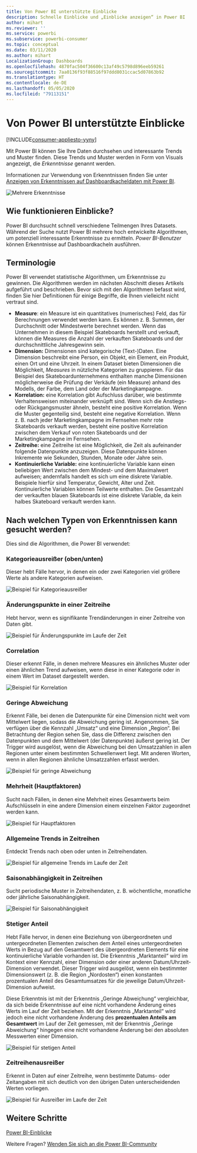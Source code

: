 ```yaml
---
title: Von Power BI unterstützte Einblicke
description: Schnelle Einblicke und „Einblicke anzeigen“ in Power BI
author: mihart
ms.reviewer: ''
ms.service: powerbi
ms.subservice: powerbi-consumer
ms.topic: conceptual
ms.date: 03/11/2020
ms.author: mihart
LocalizationGroup: Dashboards
ms.openlocfilehash: 4870fac504f36600c13af49c5798d896eeb59261
ms.sourcegitcommit: 7aa0136f93f88516f97ddd8031ccac5d07863b92
ms.translationtype: HT
ms.contentlocale: de-DE
ms.lasthandoff: 05/05/2020
ms.locfileid: "79113151"
---
```

# <a name="types-of-insights-supported-by-power-bi"></a>Von Power BI unterstützte Einblicke

[!INCLUDE[consumer-appliesto-yyny](../includes/consumer-appliesto-yyny.md)]

Mit Power BI können Sie Ihre Daten durchsehen und interessante Trends und Muster finden. Diese Trends und Muster werden in Form von Visuals angezeigt, die *Erkenntnisse* genannt werden. 

Informationen zur Verwendung von Erkenntnissen finden Sie unter [Anzeigen von Erkenntnissen auf Dashboardkacheldaten mit Power BI](end-user-insights.md).

![Mehrere Erkenntnisse](media/end-user-insight-types/power-bi-insight.png)

## <a name="how-does-insights-work"></a>Wie funktionieren Einblicke?
Power BI durchsucht schnell verschiedene Teilmengen Ihres Datasets. Während der Suche nutzt Power BI mehrere hoch entwickelte Algorithmen, um potenziell interessante Erkenntnisse zu ermitteln. *Power BI-Benutzer* können Erkenntnisse auf Dashboardkacheln ausführen.

## <a name="some-terminology"></a>Terminologie
Power BI verwendet statistische Algorithmen, um Erkenntnisse zu gewinnen. Die Algorithmen werden im nächsten Abschnitt dieses Artikels aufgeführt und beschrieben. Bevor sich mit den Algorithmen befasst wird, finden Sie hier Definitionen für einige Begriffe, die Ihnen vielleicht nicht vertraut sind. 

* **Measure**: ein Measure ist ein quantitatives (numerisches) Feld, das für Berechnungen verwendet werden kann. Es können z. B. Summen, der Durchschnitt oder Mindestwerte berechnet werden. Wenn das Unternehmen in diesem Beispiel Skateboards herstellt und verkauft, können die Measures die Anzahl der verkauften Skateboards und der durchschnittliche Jahresgewinn sein.  
* **Dimension:** Dimensionen sind kategorische (Text-)Daten. Eine Dimension beschreibt eine Person, ein Objekt, ein Element, ein Produkt, einen Ort und eine Uhrzeit. In einem Dataset bieten Dimensionen die Möglichkeit, *Measures* in nützliche Kategorien zu gruppieren. Für das Beispiel des Skateboardunternehmens enthalten manche Dimensionen möglicherweise die Prüfung der Verkäufe (ein Measure) anhand des Modells, der Farbe, dem Land oder der Marketingkampagne.   
* **Korrelation:** eine Korrelation gibt Aufschluss darüber, wie bestimmte Verhaltensweisen miteinander verknüpft sind.  Wenn sich die Anstiegs- oder Rückgangsmuster ähneln, besteht eine positive Korrelation. Wenn die Muster gegenteilig sind, besteht eine negative Korrelation. Wenn z. B. nach jeder Marketingkampagne im Fernsehen mehr rote Skateboards verkauft werden, besteht eine positive Korrelation zwischen dem Verkauf von roten Skateboards und der Marketingkampagne im Fernsehen.
* **Zeitreihe:** eine Zeitreihe ist eine Möglichkeit, die Zeit als aufeinander folgende Datenpunkte anzuzeigen. Diese Datenpunkte können Inkremente wie Sekunden, Stunden, Monate oder Jahre sein.  
* **Kontinuierliche Variable:** eine kontinuierliche Variable kann einen beliebigen Wert zwischen dem Mindest- und dem Maximalwert aufweisen; andernfalls handelt es sich um eine diskrete Variable. Beispiele hierfür sind Temperatur, Gewicht, Alter und Zeit. Kontinuierliche Variablen können Teilwerte enthalten. Die Gesamtzahl der verkauften blauen Skateboards ist eine diskrete Variable, da kein halbes Skateboard verkauft werden kann.  

## <a name="what-types-of-insights-can-you-find"></a>Nach welchen Typen von Erkenntnissen kann gesucht werden?
Dies sind die Algorithmen, die Power BI verwendet: 

### <a name="category-outliers-topbottom"></a>Kategorieausreißer (oben/unten)
Dieser hebt Fälle hervor, in denen ein oder zwei Kategorien viel größere Werte als andere Kategorien aufweisen.  

![Beispiel für Kategorieausreißer](./media/end-user-insight-types/pbi-auto-insight-types-category-outliers.png)

### <a name="change-points-in-a-time-series"></a>Änderungspunkte in einer Zeitreihe
Hebt hervor, wenn es signifikante Trendänderungen in einer Zeitreihe von Daten gibt.

![Beispiel für Änderungspunkte im Laufe der Zeit](./media/end-user-insight-types/pbi-auto-insight-types-changepoint.png)

### <a name="correlation"></a>Correlation
Dieser erkennt Fälle, in denen mehrere Measures ein ähnliches Muster oder einen ähnlichen Trend aufweisen, wenn diese in einer Kategorie oder in einem Wert im Dataset dargestellt werden.

![Beispiel für Korrelation](./media/end-user-insight-types/pbi-auto-insight-types-correlation.png)

### <a name="low-variance"></a>Geringe Abweichung
Erkennt Fälle, bei denen die Datenpunkte für eine Dimension nicht weit vom Mittelwert liegen, sodass die Abweichung gering ist. Angenommen, Sie verfügen über die Kennzahl „Umsatz“ und eine Dimension „Region“. Bei Betrachtung der Region sehen Sie, dass die Differenz zwischen den Datenpunkten und dem Mittelwert (der Datenpunkte) äußerst gering ist. Der Trigger wird ausgelöst, wenn die Abweichung bei den Umsatzzahlen in allen Regionen unter einem bestimmten Schwellenwert liegt. Mit anderen Worten, wenn in allen Regionen ähnliche Umsatzzahlen erfasst werden.

![Beispiel für geringe Abweichung](./media/end-user-insight-types/power-bi-low-variance.png)

### <a name="majority-major-factors"></a>Mehrheit (Hauptfaktoren)
Sucht nach Fällen, in denen eine Mehrheit eines Gesamtwerts beim Aufschlüsseln in eine andere Dimension einem einzelnen Faktor zugeordnet werden kann.  

![Beispiel für Hauptfaktoren](./media/end-user-insight-types/pbi-auto-insight-types-majority.png)

### <a name="overall-trends-in-time-series"></a>Allgemeine Trends in Zeitreihen
Entdeckt Trends nach oben oder unten in Zeitreihendaten.

![Beispiel für allgemeine Trends im Laufe der Zeit](./media/end-user-insight-types/pbi-auto-insight-types-trend.png)

### <a name="seasonality-in-time-series"></a>Saisonabhängigkeit in Zeitreihen
Sucht periodische Muster in Zeitreihendaten, z. B. wöchentliche, monatliche oder jährliche Saisonabhängigkeit.

![Beispiel für Saisonabhängigkeit](./media/end-user-insight-types/pbi-auto-insight-types-seasonality-new.png)

### <a name="steady-share"></a>Stetiger Anteil
Hebt Fälle hervor, in denen eine Beziehung von übergeordneten und untergeordneten Elementen zwischen dem Anteil eines untergeordneten Werts in Bezug auf den Gesamtwert des übergeordneten Elements für eine kontinuierliche Variable vorhanden ist. Die Erkenntnis „Marktanteil“ wird im Kontext einer Kennzahl, einer Dimension oder einer anderen Datum/Uhrzeit-Dimension verwendet. Dieser Trigger wird ausgelöst, wenn ein bestimmter Dimensionswert (z. B. die Region „Nordosten“) einen konstanten prozentualen Anteil des Gesamtumsatzes für die jeweilige Datum/Uhrzeit-Dimension aufweist.

Diese Erkenntnis ist mit der Erkenntnis „Geringe Abweichung“ vergleichbar, da sich beide Erkenntnisse auf eine nicht vorhandene Änderung eines Werts im Lauf der Zeit beziehen. Mit der Erkenntnis „Marktanteil“ wird jedoch eine nicht vorhandene Änderung des **prozentualen Anteils am Gesamtwert** im Lauf der Zeit gemessen, mit der Erkenntnis „Geringe Abweichung“ hingegen eine nicht vorhandene Änderung bei den absoluten Messwerten einer Dimension.

![Beispiel für stetigen Anteil](./media/end-user-insight-types/pbi-auto-insight-types-steadyshare.png)

### <a name="time-series-outliers"></a>Zeitreihenausreißer
Erkennt in Daten auf einer Zeitreihe, wenn bestimmte Datums- oder Zeitangaben mit sich deutlich von den übrigen Daten unterscheidenden Werten vorliegen.

![Beispiel für Ausreißer im Laufe der Zeit](./media/end-user-insight-types/pbi-auto-insight-types-time-series-outliers.png)

## <a name="next-steps"></a>Weitere Schritte
[Power BI-Einblicke](end-user-insights.md)

Weitere Fragen? [Wenden Sie sich an die Power BI-Community](https://community.powerbi.com/)


